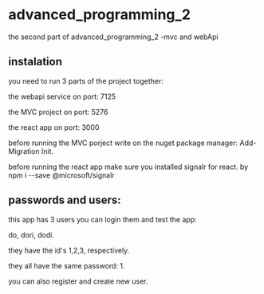 # advanced_programming_2
the second part of advanced_programming_2 -mvc and webApi
## instalation
you need to run 3 parts of the project together:

  the webapi service on port: 7125
  
  the MVC project on port: 5276
  
  the react app on port: 3000
  
  before running the MVC porject write on the nuget package manager: Add-Migration Init.
  
  before running the react app make sure you installed signalr for react. by npm i --save @microsoft/signalr
  
## passwords and users:
  this app has 3 users you can login them and test the app:
  
  do, dori, dodi.
  
  they have the id's 1,2,3, respectively.
  
  they all have the same password: 1.
  
  you can also register and create new user.
  
